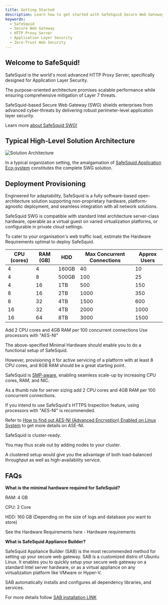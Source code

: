 ```yaml
---
title: Getting Started
description: Learn how to get started with SafeSquid Secure Web Gateway, the world's most advanced HTTP Proxy Server for Application Layer Security.
keywords:
  - SafeSquid
  - Secure Web Gateway
  - HTTP Proxy Server
  - Application Layer Security
  - Zero-Trust Web Security
---
```


## Welcome to SafeSquid!

SafeSquid is the world's most advanced HTTP Proxy Server, specifically designed for Application Layer Security.

The purpose-oriented architecture promises scalable performance while ensuring comprehensive mitigation of Layer 7 threats.

SafeSquid-based Secure Web Gateway (SWG) shields enterprises from advanced cyber‑threats by delivering robust perimeter-level application layer security.

Learn more [about SafeSquid SWG!](/docs/01-About%20SafeSquid%20SWG/main.md)

## Typical High-Level Solution Architecture

![Solution Architecture](/img/Getting-Started/Getting_Started_with_SafeSquid_Secure_Web_Gateway/image1.webp)

In a typical organization setting, the amalgamation of [SafeSquid Application Eco-system](/docs/05-Architecture/Application_Eco-System.md) constitutes the complete SWG solution.

## Deployment Provisioning

Engineered for adaptability, SafeSquid is a fully software-based open-architecture solution supporting non-proprietary hardware, platform-agnostic deployment, and seamless integration with all network solutions.

SafeSquid SWG is compatible with standard Intel architecture server-class hardware, operable as a virtual guest on varied
virtualization platforms, or configurable in private cloud settings.

To cater to your organisation's web traffic load, estimate the Hardware Requirements optimal to deploy SafeSquid.


| **CPU (cores)** | **RAM (GB)** | **HDD**  | **Max Concurrent Connections** | **Approx Users** |
|----------------|-------------|---------|------------------------------|-----------------|
| 4             | 4           | 160GB   | 40                           | 10              |
| 4             | 8           | 500GB   | 100                          | 25              |
| 4             | 16          | 1TB     | 500                          | 150             |
| 8             | 16          | 2TB     | 1000                         | 350             |
| 8             | 32          | 4TB     | 1500                         | 600             |
| 16            | 32          | 4TB     | 2000                         | 1000            |
| 16            | 64          | 8TB     | 3000                         | 1500            |

  Add 2 CPU cores and 4GB RAM per 100 concurrent connections
  Use processors with "AES-NI"

The above-specified Minimal Hardware should enable you to do a functional setup of SafeSquid.

However, provisioning it for active servicing of a platform with at least 8 CPU cores, and 8GB RAM should be a great starting point.

SafeSquid is
[SMP-aware](https://en.wikipedia.org/wiki/Symmetric_multiprocessing), enabling seamless scale-up by increasing CPU cores, RAM, and NIC.

As a thumb rule for server sizing add 2 CPU cores and 4GB RAM per 100 concurrent connections.

If you intend to use SafeSquid's HTTPS Inspection feature, using processors with "AES-NI" is recommended.

Refer to [How to find out AES-NI (Advanced Encryption) Enabled on Linux System](https://www.cyberciti.biz/faq/how-to-find-out-aes-ni-advanced-encryption-enabled-on-linux-system/) to get more details on ASE-NI.

SafeSquid is cluster-ready.

You may thus scale out by adding nodes to your cluster.

A clustered setup would give you the advantage of both load-balanced throughput as well as high-availability service.

## FAQs

**What is the minimal hardware required for SafeSquid?**

RAM: 4 GB

CPU: 2 Core

HDD: 160 GB (Depending on the size of logs and database you want to store)

See the Hardware Requirements here - Hardware requirements

**What is SafeSquid Appliance Builder?**

SafeSquid Appliance Builder (SAB) is the most recommended method for setting up your secure web gateway. SAB is a customized distro of Ubuntu Linux. It enables you to quickly setup your secure web gateway on a standard Intel server hardware, or as a virtual appliance on any virtualization platform like VMware or Hyper-V.

SAB automatically installs and configures all dependency libraries, and services.

For more details follow [SAB installation LINK](/docs/03-Installation/02-On-Premise/main.md)
